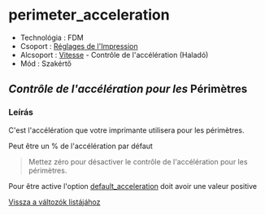 # perimeter\_acceleration

* Technológia : FDM
* Csoport : [Réglages de l'Impression](../print_settings/print_settings.md)
* Alcsoport : [Vitesse](../print_settings/print_settings.md#vitesse) - Contrôle de l'accélération \(Haladó\)
* Mód : Szakértő

## _Contrôle de l'accélération pour les_ Périmètres

### Leírás

C'est l'accélération que votre imprimante utilisera pour les périmètres.

Peut être un % de l'accélération par défaut

> Mettez zéro pour désactiver le contrôle de l'accélération pour les périmètres.

Pour être active l'option [default\_acceleration](default_acceleration.md) doit avoir une valeur positive

[Vissza a változók listájához](variable_list.md)


